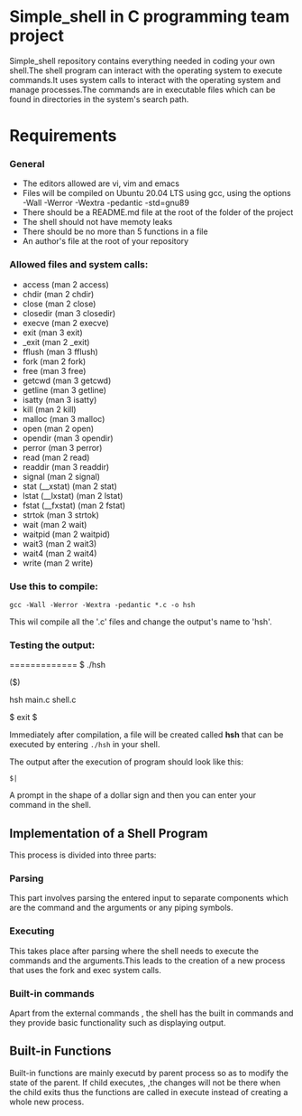 Simple_shell in C programming team project
==========================================

Simple_shell repository contains everything needed in coding your own shell.The shell program can interact with  the operating system to execute commands.It uses system calls to interact with the operating system and manage processes.The commands are in executable files which can be found in directories in the system's search path.

# Requirements

### General
- The editors allowed are vi, vim and emacs
- Files will be compiled on Ubuntu 20.04 LTS using gcc, using the options -Wall -Werror -Wextra -pedantic -std=gnu89
- There should be a README.md file at the root of the folder of the project
- The shell should not have memoty leaks
- There should be no more than 5 functions in a file
- An author's file at the root of your repository


### Allowed files and system calls:
- access (man 2 access)
- chdir (man 2 chdir)
- close (man 2 close)
- closedir (man 3 closedir)
- execve (man 2 execve)
- exit (man 3 exit)
- _exit (man 2 _exit)
- fflush (man 3 fflush)
- fork (man 2 fork)
- free (man 3 free)
- getcwd (man 3 getcwd)
- getline (man 3 getline)
- isatty (man 3 isatty)
- kill (man 2 kill)
- malloc (man 3 malloc)
- open (man 2 open)
- opendir (man 3 opendir)
- perror (man 3 perror)
- read (man 2 read)
- readdir (man 3 readdir)
- signal (man 2 signal)
- stat (__xstat) (man 2 stat)
- lstat (__lxstat) (man 2 lstat)
- fstat (__fxstat) (man 2 fstat)
- strtok (man 3 strtok)
- wait (man 2 wait)
- waitpid (man 2 waitpid)
- wait3 (man 2 wait3)
- wait4 (man 2 wait4)
- write (man 2 write)

### Use this to compile:
`
gcc -Wall -Werror -Wextra -pedantic *.c -o hsh
`

This wil compile all the '.c' files and change the output's name to 'hsh'.

### Testing the output:
=============
$ ./hsh

($) 

hsh main.c shell.c

$ exit
$


Immediately after compilation, a file will be created called **hsh** that can be executed by entering  ```./hsh``` in your shell.

The output after the execution of program should look like this:
```
$|
```
A  prompt in the shape of a dollar sign and then you can enter your command in the shell.

## Implementation of a Shell Program

This process is divided into three parts:


### Parsing

This part involves parsing the entered input to separate components which are the command and the arguments or any piping symbols.

### Executing

This takes place after parsing where the shell needs to execute the commands and the arguments.This leads to the creation of a new process that uses the fork and exec system calls.

### Built-in commands

Apart from the external commands , the shell  has the built in commands and they provide basic functionality such as displaying output.



## Built-in Functions

Built-in functions  are mainly executd by parent process so as to modify the state of the parent. If child executes, ,the changes will not be there when the child exits thus the functions are called in execute instead of creating a whole new process.


